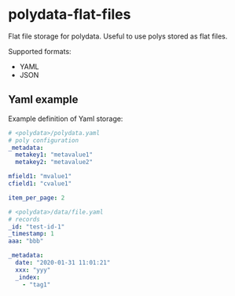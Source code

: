 # polydata-flat-files

Flat file storage for polydata. Useful to use polys stored as flat files.

Supported formats:

* YAML
* JSON

## Yaml example

Example definition of Yaml storage:

```yaml
# <polydata>/polydata.yaml
# poly configuration
_metadata:
  metakey1: "metavalue1"
  metakey2: "metavalue2"

mfield1: "mvalue1"
cfield1: "cvalue1"

item_per_page: 2

```

```yaml
# <polydata>/data/file.yaml
# records
_id: "test-id-1"
_timestamp: 1
aaa: "bbb"

_metadata:
  date: "2020-01-31 11:01:21"
  xxx: "yyy"
  _index:
    - "tag1"


```
